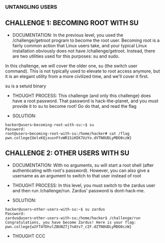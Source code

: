 ### UNTANGLING USERS

## CHALLENGE 1: BECOMING ROOT WITH SU

- DOCUMENTATION:
In the previous level, you used the /challenge/getroot program to become the root user. Becoming root is a fairly common action that Linux users take, and your typical Linux installation obviously does not have /challenge/getroot. Instead, there are two utilities used for this purposes: su and sudo.

In this challenge, we will cover the older one, su (the switch user command). This is not typically used to elevate to root access anymore, but it is an elegant utility from a more civilized time, and we'll cover it first.

su is a setuid binary

- THOUGHT PROCESS:
This challenge (and only this challenge) does have a root password. That password is hack-the-planet, and you must provide it to su to become root! Go do that, and read the flag

- SOLUTION:
```
hacker@users~becoming-root-with-su:~$ su
Password: 
root@users~becoming-root-with-su:/home/hacker# cat /flag
pwn.college{UelxKQjxusnFtvWR1SiHIK7UzYo.dVTN0UDLyMDO0czW}
```

## CHALLENGE 2: OTHER USERS WITH SU
- DOCUMENTATION:
With no arguments, su will start a root shell (after authenticating with root's password). However, you can also give a username as an argument to switch to that user instead of root

- THOUGHT PROCESS:
In this level, you must switch to the zardus user and then run /challenge/run. Zardus' password is dont-hack-me.

- SOLUTION:
```
hacker@users~other-users-with-su:~$ su zardus
Password: 
zardus@users~other-users-with-su:/home/hacker$ /challenge/run
Congratulations, you have become Zardus! Here is your flag:
pwn.college{w2FT4fDhvlZBUNZ7j7nAYv7_cIF.dZTN0UDLyMDO0czW}
```

- THOUGHT CCC
